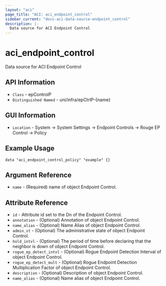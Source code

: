 ```yaml
---
layout: "aci"
page_title: "ACI: aci_endpoint_control"
sidebar_current: "docs-aci-data-source-endpoint_control"
description: |-
  Data source for ACI Endpoint Control 
---
```


# aci_endpoint_control #
Data source for ACI Endpoint Control 


## API Information ##
* `Class` - epControlP
* `Distinguished Named` - uni/infra/epCtrlP-{name}

## GUI Information ##
* `Location` - System -> System Settings -> Endpoint Controls -> Rouge EP Control -> Policy

## Example Usage ##
```hcl
data "aci_endpoint_control_policy" "example" {}
```

## Argument Reference ##
* `name` - (Required) name of object Endpoint Control.

## Attribute Reference ##
* `id` - Attribute id set to the Dn of the Endpoint Control.
* `annotation` - (Optional) Annotation of object Endpoint Control.
* `name_alias` - (Optional) Name Alias of object Endpoint Control.
* `admin_st` - (Optional) The administrative state of object Endpoint Control.
* `hold_intvl` - (Optional) The period of time before declaring that the neighbor is down of object Endpoint Control.
* `rogue_ep_detect_intvl` - (Optional)  Rogue Endpoint Detection Interval of object Endpoint Control.
* `rogue_ep_detect_mult` - (Optional)  Rogue Endpoint Detection Multiplication Factor of object Endpoint Control.
* `description` - (Optional) Description of object Endpoint Control.
* `name_alias` - (Optional) Name alias of object Endpoint Control.
